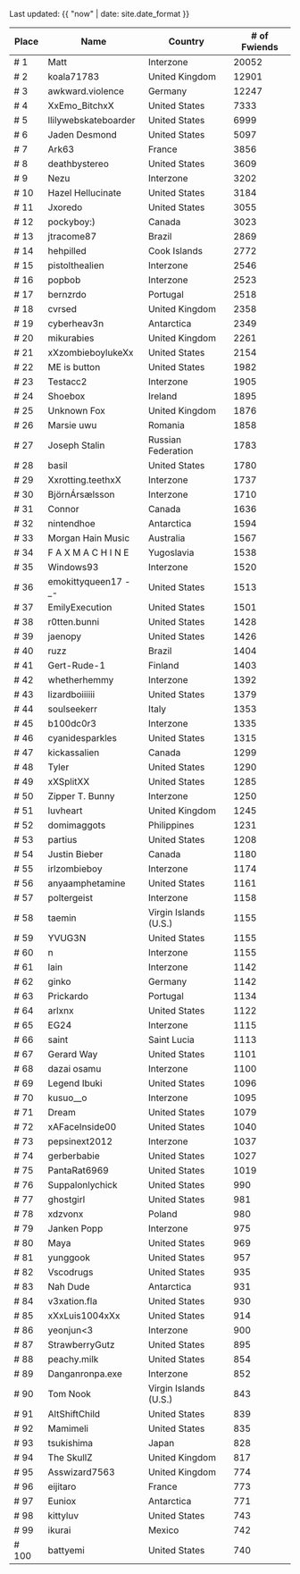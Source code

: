 Last updated: {{ "now" | date: site.date_format }}

Place | Name | Country | # of Fwiends
| --- | --- | --- | --- |
\# 1  | Matt | Interzone |  20052
\# 2  | koala71783 | United Kingdom |  12901
\# 3  | awkward.violence | Germany |  12247
\# 4  | XxEmo_BitchxX | United States |  7333
\# 5  | llilywebskateboarder | United States |  6999
\# 6  | Jaden Desmond | United States |  5097
\# 7  | Ark63 | France |  3856
\# 8  | deathbystereo | United States |  3609
\# 9  | Nezu | Interzone |  3202
\# 10  | Hazel Hellucinate | United States |  3184
\# 11  | Jxoredo | United States |  3055
\# 12  | pockyboy:) | Canada |  3023
\# 13  | jtracome87 | Brazil |  2869
\# 14  | hehpilled | Cook Islands |  2772
\# 15  | pistolthealien | Interzone |  2546
\# 16  | popbob | Interzone |  2523
\# 17  | bernzrdo | Portugal |  2518
\# 18  | cvrsed | United Kingdom |  2358
\# 19  | cyberheav3n | Antarctica |  2349
\# 20  | mikurabies | United Kingdom |  2261
\# 21  | xXzombieboylukeXx | United States |  2154
\# 22  | ME is button | United States |  1982
\# 23  | Testacc2 | Interzone |  1905
\# 24  | Shoebox | Ireland |  1895
\# 25  | Unknown Fox | United Kingdom |  1876
\# 26  | Marsie uwu | Romania |  1858
\# 27  | Joseph Stalin | Russian Federation |  1783
\# 28  | basil | United States |  1780
\# 29  | Xxrotting.teethxX | Interzone |  1737
\# 30  | BjörnÁrsælsson | Interzone |  1710
\# 31  | Connor | Canada |  1636
\# 32  | nintendhoe | Antarctica |  1594
\# 33  | Morgan Hain Music | Australia |  1567
\# 34  | F A X M A C H I N E | Yugoslavia |  1538
\# 35  | Windows93 | Interzone |  1520
\# 36  | emokittyqueen17 -_- | United States |  1513
\# 37  | EmilyExecution | United States |  1501
\# 38  | r0tten.bunni | United States |  1428
\# 39  | jaenopy | United States |  1426
\# 40  | ruzz | Brazil |  1404
\# 41  | Gert-Rude-1 | Finland |  1403
\# 42  | whetherhemmy | Interzone |  1392
\# 43  | lizardboiiiiii | United States |  1379
\# 44  | soulseekerr | Italy |  1353
\# 45  | b100dc0r3 | Interzone |  1335
\# 46  | cyanidesparkles | United States |  1315
\# 47  | kickassalien | Canada |  1299
\# 48  | Tyler | United States |  1290
\# 49  | xXSplitXX | United States |  1285
\# 50  | Zipper T. Bunny | Interzone |  1250
\# 51  | luvheart | United Kingdom |  1245
\# 52  | domimaggots | Philippines |  1231
\# 53  | partius | United States |  1208
\# 54  | Justin Bieber | Canada |  1180
\# 55  | irlzombieboy | Interzone |  1174
\# 56  | anyaamphetamine | United States |  1161
\# 57  | poltergeist | Interzone |  1158
\# 58  | taemin | Virgin Islands (U.S.) |  1155
\# 59  | YVUG3N | United States |  1155
\# 60  | n | Interzone |  1155
\# 61  | lain | Interzone |  1142
\# 62  | ginko | Germany |  1142
\# 63  | Prickardo | Portugal |  1134
\# 64  | arlxnx | United States |  1122
\# 65  | EG24 | Interzone |  1115
\# 66  | saint | Saint Lucia |  1113
\# 67  | Gerard Way | United States |  1101
\# 68  | dazai osamu | Interzone |  1100
\# 69  | Legend Ibuki | United States |  1096
\# 70  | kusuo__o | Interzone |  1095
\# 71  | Dream | United States |  1079
\# 72  | xAFaceInside00 | United States |  1040
\# 73  | pepsinext2012 | Interzone |  1037
\# 74  | gerberbabie | United States |  1027
\# 75  | PantaRat6969 | United States |  1019
\# 76  | Suppalonlychick | United States |  990
\# 77  | ghostgirl | United States |  981
\# 78  | xdzvonx | Poland |  980
\# 79  | Janken Popp | Interzone |  975
\# 80  | Maya | United States |  969
\# 81  | yunggook | United States |  957
\# 82  | Vscodrugs | United States |  935
\# 83  | Nah Dude | Antarctica |  931
\# 84  | v3xation.fla | United States |  930
\# 85  | xXxLuis1004xXx | United States |  914
\# 86  | yeonjun&lt;3 | Interzone |  900
\# 87  | StrawberryGutz | United States |  895
\# 88  | peachy.milk | United States |  854
\# 89  | Danganronpa.exe | Interzone |  852
\# 90  | Tom Nook | Virgin Islands (U.S.) |  843
\# 91  | AltShiftChild | United States |  839
\# 92  | Mamimeli | United States |  835
\# 93  | tsukishima | Japan |  828
\# 94  | The SkullZ | United Kingdom |  817
\# 95  | Asswizard7563 | United Kingdom |  774
\# 96  | eijitaro | France |  773
\# 97  | Euniox | Antarctica |  771
\# 98  | kittyluv | United States |  743
\# 99  | ikurai | Mexico |  742
\# 100  | battyemi | United States |  740
